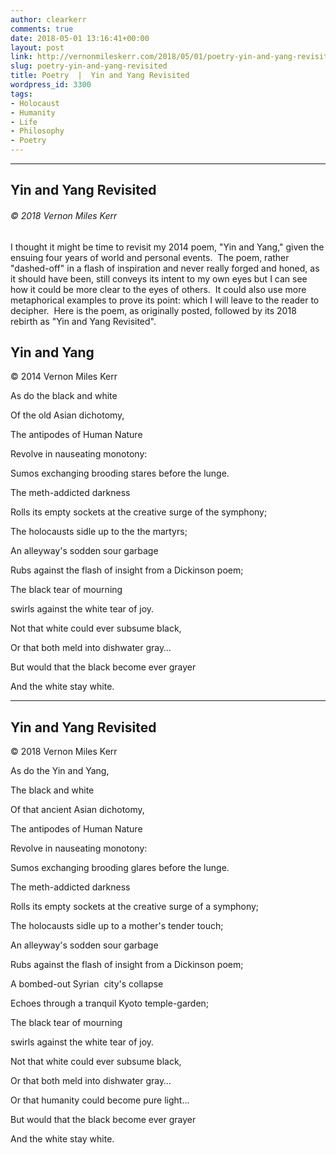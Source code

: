 ```yaml
---
author: clearkerr
comments: true
date: 2018-05-01 13:16:41+00:00
layout: post
link: http://vernonmileskerr.com/2018/05/01/poetry-yin-and-yang-revisited/
slug: poetry-yin-and-yang-revisited
title: Poetry  |  Yin and Yang Revisited
wordpress_id: 3300
tags:
- Holocaust
- Humanity
- Life
- Philosophy
- Poetry
---
```


* * *





## Yin and Yang Revisited




###### © 2018 Vernon Miles Kerr


I thought it might be time to revisit my 2014 poem, "Yin and Yang," given the ensuing four years of world and personal events.  The poem, rather "dashed-off" in a flash of inspiration and never really forged and honed, as it should have been, still conveys its intent to my own eyes but I can see how it could be more clear to the eyes of others.  It could also use more metaphorical examples to prove its point: which I will leave to the reader to decipher.  Here is the poem, as originally posted, followed by its 2018 rebirth as "Yin and Yang Revisited".


## Yin and Yang 


© 2014 Vernon Miles Kerr



As do the black and white

Of the old Asian dichotomy,

The antipodes of Human Nature

Revolve in nauseating monotony:

Sumos exchanging brooding stares before the lunge.



The meth-addicted darkness

Rolls its empty sockets at the creative surge of the symphony;

The holocausts sidle up to the the martyrs;

An alleyway's sodden sour garbage

Rubs against the flash of insight from a Dickinson poem;

The black tear of mourning

swirls against the white tear of joy.



Not that white could ever subsume black,

Or that both meld into dishwater gray…

But would that the black become ever grayer

And the white stay white.



* * *





## Yin and Yang Revisited


© 2018 Vernon Miles Kerr

As do the Yin and Yang,

The black and white

Of that ancient Asian dichotomy,

The antipodes of Human Nature

Revolve in nauseating monotony:

Sumos exchanging brooding glares before the lunge.



The meth-addicted darkness

Rolls its empty sockets at the creative surge of a symphony;

The holocausts sidle up to a mother's tender touch;

An alleyway's sodden sour garbage

Rubs against the flash of insight from a Dickinson poem;

A bombed-out Syrian  city's collapse

Echoes through a tranquil Kyoto temple-garden;

The black tear of mourning

swirls against the white tear of joy.



Not that white could ever subsume black,

Or that both meld into dishwater gray…

Or that humanity could become pure light...

But would that the black become ever grayer

And the white stay white.


